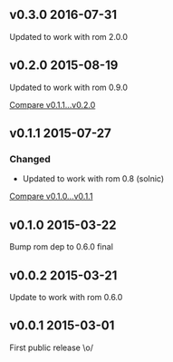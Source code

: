 ## v0.3.0 2016-07-31

Updated to work with rom 2.0.0

## v0.2.0 2015-08-19

Updated to work with rom 0.9.0

[Compare v0.1.1...v0.2.0](https://github.com/rom-rb/rom-yaml/compare/v0.1.0...v0.2.0)

## v0.1.1 2015-07-27

### Changed

* Updated to work with rom 0.8 (solnic)

[Compare v0.1.0...v0.1.1](https://github.com/rom-rb/rom-yaml/compare/v0.1.0...v0.1.1)

## v0.1.0 2015-03-22

Bump rom dep to 0.6.0 final

## v0.0.2 2015-03-21

Update to work with rom 0.6.0

## v0.0.1 2015-03-01

First public release \o/
